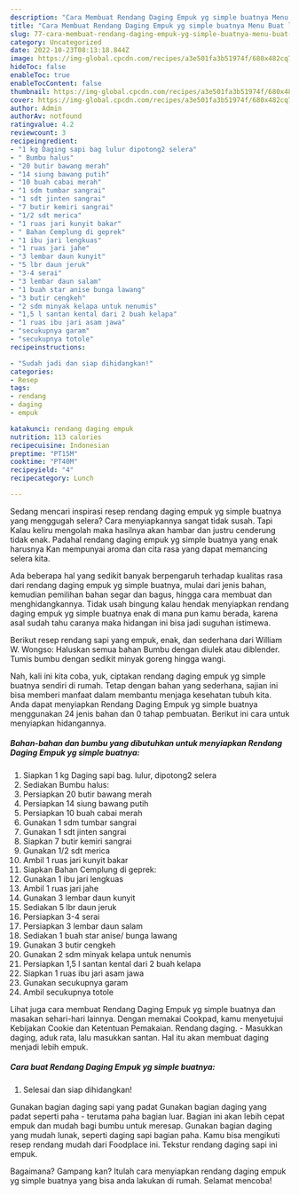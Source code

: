 ```yaml
---
description: "Cara Membuat Rendang Daging Empuk yg simple buatnya Menu Buat lebaran"
title: "Cara Membuat Rendang Daging Empuk yg simple buatnya Menu Buat lebaran"
slug: 77-cara-membuat-rendang-daging-empuk-yg-simple-buatnya-menu-buat-lebaran
category: Uncategorized
date: 2022-10-23T08:13:18.844Z
image: https://img-global.cpcdn.com/recipes/a3e501fa3b51974f/680x482cq70/rendang-daging-empuk-yg-simple-buatnya-foto-resep-utama.jpg
hideToc: false
enableToc: true
enableTocContent: false
thumbnail: https://img-global.cpcdn.com/recipes/a3e501fa3b51974f/680x482cq70/rendang-daging-empuk-yg-simple-buatnya-foto-resep-utama.jpg
cover: https://img-global.cpcdn.com/recipes/a3e501fa3b51974f/680x482cq70/rendang-daging-empuk-yg-simple-buatnya-foto-resep-utama.jpg
author: Admin
authorAv: notfound
ratingvalue: 4.2
reviewcount: 3
recipeingredient:
- "1 kg Daging sapi bag lulur dipotong2 selera"
- " Bumbu halus"
- "20 butir bawang merah"
- "14 siung bawang putih"
- "10 buah cabai merah"
- "1 sdm tumbar sangrai"
- "1 sdt jinten sangrai"
- "7 butir kemiri sangrai"
- "1/2 sdt merica"
- "1 ruas jari kunyit bakar"
- " Bahan Cemplung di geprek"
- "1 ibu jari lengkuas"
- "1 ruas jari jahe"
- "3 lembar daun kunyit"
- "5 lbr daun jeruk"
- "3-4 serai"
- "3 lembar daun salam"
- "1 buah star anise bunga lawang"
- "3 butir cengkeh"
- "2 sdm minyak kelapa untuk nenumis"
- "1,5 l santan kental dari 2 buah kelapa"
- "1 ruas ibu jari asam jawa"
- "secukupnya garam"
- "secukupnya totole"
recipeinstructions:

- "Sudah jadi dan siap dihidangkan!"
categories:
- Resep
tags:
- rendang
- daging
- empuk

katakunci: rendang daging empuk 
nutrition: 113 calories
recipecuisine: Indonesian
preptime: "PT15M"
cooktime: "PT40M"
recipeyield: "4"
recipecategory: Lunch

---
```



Sedang mencari inspirasi resep rendang daging empuk yg simple buatnya yang menggugah selera? Cara menyiapkannya sangat tidak susah. Tapi Kalau keliru mengolah maka hasilnya akan hambar dan justru cenderung tidak enak. Padahal rendang daging empuk yg simple buatnya yang enak harusnya Kan mempunyai aroma dan cita rasa yang dapat memancing selera kita.


Ada beberapa hal yang sedikit banyak berpengaruh terhadap kualitas rasa dari rendang daging empuk yg simple buatnya, mulai dari jenis bahan, kemudian pemilihan bahan segar dan bagus, hingga cara membuat dan menghidangkannya. Tidak usah bingung kalau hendak menyiapkan rendang daging empuk yg simple buatnya enak di mana pun kamu berada, karena asal sudah tahu caranya maka hidangan ini bisa jadi suguhan istimewa.

Berikut resep rendang sapi yang empuk, enak, dan sederhana dari William W. Wongso: Haluskan semua bahan Bumbu dengan diulek atau diblender. Tumis bumbu dengan sedikit minyak goreng hingga wangi.


Nah, kali ini kita coba, yuk, ciptakan rendang daging empuk yg simple buatnya sendiri di rumah. Tetap dengan bahan yang sederhana, sajian ini bisa memberi manfaat dalam membantu menjaga kesehatan tubuh kita. Anda dapat menyiapkan Rendang Daging Empuk yg simple buatnya menggunakan 24 jenis bahan dan 0 tahap pembuatan. Berikut ini cara untuk menyiapkan hidangannya.

<!--inarticleads1-->

##### Bahan-bahan dan bumbu yang dibutuhkan untuk menyiapkan Rendang Daging Empuk yg simple buatnya:

1. Siapkan 1 kg Daging sapi bag. lulur, dipotong2 selera
1. Sediakan  Bumbu halus:
1. Persiapkan 20 butir bawang merah
1. Persiapkan 14 siung bawang putih
1. Persiapkan 10 buah cabai merah
1. Gunakan 1 sdm tumbar sangrai
1. Gunakan 1 sdt jinten sangrai
1. Siapkan 7 butir kemiri sangrai
1. Gunakan 1/2 sdt merica
1. Ambil 1 ruas jari kunyit bakar
1. Siapkan  Bahan Cemplung di geprek:
1. Gunakan 1 ibu jari lengkuas
1. Ambil 1 ruas jari jahe
1. Gunakan 3 lembar daun kunyit
1. Sediakan 5 lbr daun jeruk
1. Persiapkan 3-4 serai
1. Persiapkan 3 lembar daun salam
1. Sediakan 1 buah star anise/ bunga lawang
1. Gunakan 3 butir cengkeh
1. Gunakan 2 sdm minyak kelapa untuk nenumis
1. Persiapkan 1,5 l santan kental dari 2 buah kelapa
1. Siapkan 1 ruas ibu jari asam jawa
1. Gunakan secukupnya garam
1. Ambil secukupnya totole


Lihat juga cara membuat Rendang Daging Empuk yg simple buatnya dan masakan sehari-hari lainnya. Dengan memakai Cookpad, kamu menyetujui Kebijakan Cookie dan Ketentuan Pemakaian. Rendang daging. - Masukkan daging, aduk rata, lalu masukkan santan. Hal itu akan membuat daging menjadi lebih empuk. 

<!--inarticleads2-->

##### Cara buat Rendang Daging Empuk yg simple buatnya:


1. Selesai dan siap dihidangkan!

Gunakan bagian daging sapi yang padat Gunakan bagian daging yang padat seperti paha - terutama paha bagian luar. Bagian ini akan lebih cepat empuk dan mudah bagi bumbu untuk meresap. Gunakan bagian daging yang mudah lunak, seperti daging sapi bagian paha. Kamu bisa mengikuti resep rendang mudah dari Foodplace ini. Tekstur rendang daging sapi ini empuk. 

Bagaimana? Gampang kan? Itulah cara menyiapkan rendang daging empuk yg simple buatnya yang bisa anda lakukan di rumah. Selamat mencoba!
